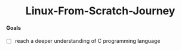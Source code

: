 <h1 align="center">Linux-From-Scratch-Journey</h1>

#### Goals

- [ ] reach a deeper understanding of C programming language
